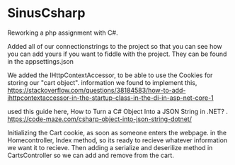 # SinusCsharp

Reworking a php assignment with C#.

Added all of our connectionstrings to the project so that you can see how you can add yours if you want to fiddle with the project.
They can be found in the appsettings.json

We added the IHttpContextAccessor, to be able to use the Cookies for storing our "cart object".
information we found to implement this, 
https://stackoverflow.com/questions/38184583/how-to-add-ihttpcontextaccessor-in-the-startup-class-in-the-di-in-asp-net-core-1

used this guide here, How to Turn a C# Object Into a JSON String in .NET? .
https://code-maze.com/csharp-object-into-json-string-dotnet/

Initializing the Cart cookie, as soon as someone enters the webpage. in the Homecontroller, Index method, so its ready to recieve whatever information we want it to recieve. Then adding a serialize and deserilize method in CartsController so we can add and remove from the cart.

